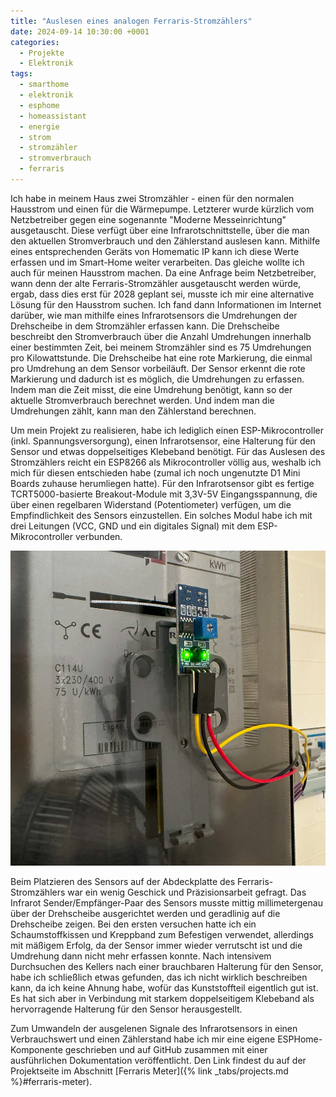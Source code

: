 ```yaml
---
title: "Auslesen eines analogen Ferraris-Stromzählers"
date: 2024-09-14 10:30:00 +0001
categories:
  - Projekte
  - Elektronik
tags:
  - smarthome
  - elektronik
  - esphome
  - homeassistant
  - energie
  - strom
  - stromzähler
  - stromverbrauch
  - ferraris
---
```


Ich habe in meinem Haus zwei Stromzähler - einen für den normalen Hausstrom und einen für die Wärmepumpe. Letzterer wurde kürzlich vom Netzbetreiber gegen eine sogenannte "Moderne Messeinrichtung" ausgetauscht. Diese verfügt über eine Infrarotschnittstelle, über die man den aktuellen Stromverbrauch und den Zählerstand auslesen kann. Mithilfe eines entsprechenden Geräts von Homematic IP kann ich diese Werte erfassen und im Smart-Home weiter verarbeiten. Das gleiche wollte ich auch für meinen Hausstrom machen. Da eine Anfrage beim Netzbetreiber, wann denn der alte Ferraris-Stromzähler ausgetauscht werden würde, ergab, dass dies erst für 2028 geplant sei, musste ich mir eine alternative Lösung für den Hausstrom suchen. Ich fand dann Informationen im Internet darüber, wie man mithilfe eines Infrarotsensors die Umdrehungen der Drehscheibe in dem Stromzähler erfassen kann. Die Drehscheibe beschreibt den Stromverbrauch über die Anzahl Umdrehungen innerhalb einer bestimmten Zeit, bei meinem Stromzähler sind es 75 Umdrehungen pro Kilowattstunde. Die Drehscheibe hat eine rote Markierung, die einmal pro Umdrehung an dem Sensor vorbeiläuft. Der Sensor erkennt die rote Markierung und dadurch ist es möglich, die Umdrehungen zu erfassen. Indem man die Zeit misst, die eine Umdrehung benötigt, kann so der aktuelle Stromverbrauch berechnet werden. Und indem man die Umdrehungen zählt, kann man den Zählerstand berechnen.

Um mein Projekt zu realisieren, habe ich lediglich einen ESP-Mikrocontroller (inkl. Spannungsversorgung), einen Infrarotsensor, eine Halterung für den Sensor und etwas doppelseitiges Klebeband benötigt. Für das Auslesen des Stromzählers reicht ein ESP8266 als Mikrocontroller völlig aus, weshalb ich mich für diesen entschieden habe (zumal ich noch ungenutzte D1 Mini Boards zuhause herumliegen hatte). Für den Infrarotsensor gibt es fertige TCRT5000-basierte Breakout-Module mit 3,3V-5V Eingangsspannung, die über einen regelbaren Widerstand (Potentiometer) verfügen, um die Empfindlichkeit des Sensors einzustellen. Ein solches Modul habe ich mit drei Leitungen (VCC, GND und ein digitales Signal) mit dem ESP-Mikrocontroller verbunden.

![Ferraris Meter](/assets/img/posts/ferraris_meter.jpg)

Beim Platzieren des Sensors auf der Abdeckplatte des Ferraris-Stromzählers war ein wenig Geschick und Präzisionsarbeit gefragt. Das Infrarot Sender/Empfänger-Paar des Sensors musste mittig millimetergenau über der Drehscheibe ausgerichtet werden und geradlinig auf die Drehscheibe zeigen. Bei den ersten versuchen hatte ich ein Schaumstoffkissen und Kreppband zum Befestigen verwendet, allerdings mit mäßigem Erfolg, da der Sensor immer wieder verrutscht ist und die Umdrehung dann nicht mehr erfassen konnte. Nach intensivem Durchsuchen des Kellers nach einer brauchbaren Halterung für den Sensor, habe ich schließlich etwas gefunden, das ich nicht wirklich beschreiben kann, da ich keine Ahnung habe, wofür das Kunststoffteil eigentlich gut ist. Es hat sich aber in Verbindung mit starkem doppelseitigem Klebeband als hervorragende Halterung für den Sensor herausgestellt.

Zum Umwandeln der ausgelenen Signale des Infrarotsensors in einen Verbrauchswert und einen Zählerstand habe ich mir eine eigene ESPHome-Komponente geschrieben und auf GitHub zusammen mit einer ausführlichen Dokumentation veröffentlicht. Den Link findest du auf der Projektseite im Abschnitt [Ferraris Meter]({% link _tabs/projects.md %}#ferraris-meter).
